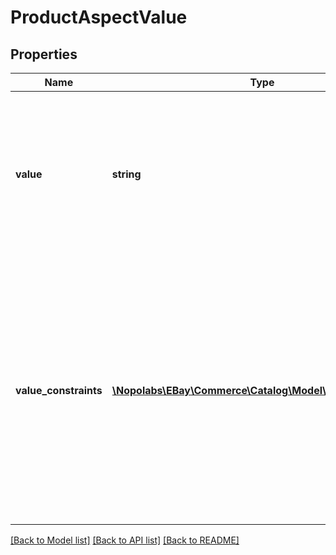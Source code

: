 # ProductAspectValue

## Properties
Name | Type | Description | Notes
------------ | ------------- | ------------- | -------------
**value** | **string** | A supported value of the corresponding product aspect (shown in the aspects.name field). Every supported value for the product aspect is shown under the aspects.values container. Note that one of these values can possibly be used instead of the product aspect value(s) currently defined for the eBay Catalog product and specified in the aspects.valuesAssociatedWithProduct array. | [optional] 
**value_constraints** | [**\Nopolabs\EBay\Commerce\Catalog\Model\ValueConstraint[]**](ValueConstraint.md) | Not returned if the value of the value field can always be selected for this aspect of the specified category. Contains a list of the dependencies that identify when the value of the value field is available for the current aspect. Each dependency specifies the values of another aspect of the same category (a control aspect), for which the current value of the current aspect can also be selected by the seller. Example: A shirt is available in three sizes and three colors, but only the Small and Medium sizes come in Green. Thus for the Color aspect, the value Green is constrained by its dependency on Size (the control aspect). Only when the Size aspect value is Small or Medium, can the Color aspect value of Green be selected by the seller. | [optional] 

[[Back to Model list]](../README.md#documentation-for-models) [[Back to API list]](../README.md#documentation-for-api-endpoints) [[Back to README]](../README.md)


